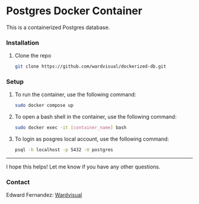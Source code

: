 # Postgres Docker Container

This is a containerized Postgres database.

<!-- INSTALLATION -->

### Installation

1. Clone the repo

   ```sh
   git clone https://github.com/wardvisual/dockerized-db.git
   ```

<!-- Setup -->

### Setup

1. To run the container, use the following command:

   ```sh
   sudo docker compose up
   ```

2. To open a bash shell in the container, use the following command:

   ```sh
   sudo docker exec -it [container_name] bash
   ```

3. To login as posgres local account, use the following command:

   ```sh
   psql -h localhost -p 5432 -U postgres
   ```

<hr />

I hope this helps! Let me know if you have any other questions.

### Contact

Edward Fernandez: [Wardvisual](https://wardvisual.me/)
